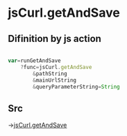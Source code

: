 # jsCurl.getAndSave 

## Difinition by js action

```js.js

var=runGetAndSave
	?func=jsCurl.getAndSave 
		&pathString
		&mainUrlString
		&queryParameterString=String
```

## Src

->[jsCurl.getAndSave ](https://github.com/puutaro/CommandClick/blob/master/app/src/main/java/com/puutaro/commandclick/fragment_lib/terminal_fragment/js_interface/JsCurl.kt#L42)


